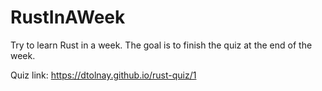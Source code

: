 # RustInAWeek
Try to learn Rust in a week. The goal is to finish the quiz at the end of the week.

Quiz link: https://dtolnay.github.io/rust-quiz/1
